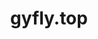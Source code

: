 ---
layout: home

title: gyfly.top
titleTemplate: 基于vitepress的个人网站
hero:
  name: gyfly.top
  text: 基于vitepress的个人网站
  tagline: 种一棵树最好的时间是十年前，其次就是现在。
  actions:
    - theme: brand
      text: 立即进入 →
      link: /zh/skill/front/swordsman/

  image:
      src: /images/logo.png
      alt: 

features:
  - title: 技术相关
    details: 前端知识、日常问题、学习心得记录等
  - title: 美文推荐
    details: 经典语录、收藏美文
  - title: 其他
    details: 推荐的视频解说博主、github 大佬等
footer: MIT Licensed | Copyright © 2022-03-04-present G.Y
---